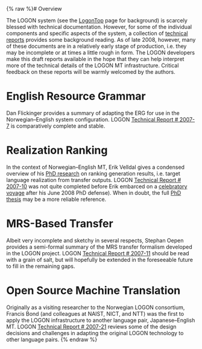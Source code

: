 {% raw %}# Overview

The LOGON system (see the [LogonTop](https://delph-in.github.io/docs/tools/LogonTop) page for background) is
scarcely blessed with technical documentation. However, for some of the
individual components and specific aspects of the system, a collection
of [technical reports](http://www.emmtee.net/reports/) provides some
background reading. As of late 2008, however, many of these documents
are in a relatively early stage of production, i.e. they may be
incomplete or at times a little rough in form. The LOGON developers make
this draft reports available in the hope that they can help interpret
more of the technical details of the LOGON MT infrastructure. Critical
feedback on these reports will be warmly welcomed by the authors.

# English Resource Grammar

Dan Flickinger provides a summary of adapting the ERG for use in the
Norwegian–English system configuration. LOGON [Technical Report \#
2007-7](http://www.emmtee.net/reports/7.pdf) is comparatively complete
and stable.

# Realization Ranking

In the context of Norwegian–English MT, Erik Velldal gives a condensed
overview of his [PhD
research](http://www.velldal.net/erik/pubs/Velldal08.pdf) on ranking
generation results, i.e. target language realization from transfer
outputs. LOGON [Technical Report \#
2007-10](http://www.emmtee.net/reports/10.pdf) was not quite completed
before Erik embarced on a [celebratory voyage](http://sailingkajsa.net/)
after his June 2008 PhD defense). When in doubt, the full [PhD
thesis](http://www.velldal.net/erik/pubs/Velldal08.pdf) may be a more
reliable reference.

# MRS-Based Transfer

Albeit very incomplete and sketchy in several respects, Stephan Oepen
provides a semi-formal summary of the MRS transfer formalism developed
in the LOGON project. LOGON [Technical Report \#
2007-11](http://www.emmtee.net/reports/11.pdf) should be read with a
grain of salt, but will hopefully be extended in the foreseeable future
to fill in the remaining gaps.

# Open Source Machine Translation

Originally as a visiting researcher to the Norwegian LOGON consortium,
Francis Bond (and colleagues at NAIST, NICT, and NTT) was the first to
apply the LOGON infrastructure to another language pair,
Japanese–English MT. LOGON [Technical Report \#
2007-21](http://www.emmtee.net/reports/21.pdf) reviews some of the
design decisions and challenges in adapting the original LOGON
technology to other language pairs.
<update date omitted for speed>{% endraw %}